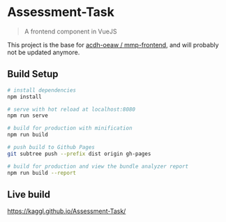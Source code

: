 # Assessment-Task

> A frontend component in VueJS

This project is the base for [acdh-oeaw / mmp-frontend](https://github.com/acdh-oeaw/mmp-frontend), and will probably not be updated anymore.

## Build Setup

``` bash
# install dependencies
npm install

# serve with hot reload at localhost:8080
npm run serve

# build for production with minification
npm run build

# push build to Github Pages
git subtree push --prefix dist origin gh-pages

# build for production and view the bundle analyzer report
npm run build --report
```

## Live build

https://kaggl.github.io/Assessment-Task/
